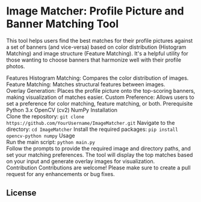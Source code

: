 # Image Matcher: Profile Picture and Banner Matching Tool
This tool helps users find the best matches for their profile pictures against a set of banners (and vice-versa) based on color distribution (Histogram Matching) and image structure (Feature Matching). It's a helpful utility for those wanting to choose banners that harmonize well with their profile photos.

Features
Histogram Matching: Compares the color distribution of images.<br>
Feature Matching: Matches structural features between images.<br>
Overlay Generation: Places the profile picture onto the top-scoring banners, making visualization of matches easier.
Custom Preference: Allows users to set a preference for color matching, feature matching, or both.
Prerequisite<br>
Python 3.x
OpenCV (cv2)
NumPy
Installation<br>
Clone the repository:
```git clone https://github.com/YourUsername/ImageMatcher.git```
Navigate to the directory:
```cd ImageMatcher```
Install the required packages:
```pip install opencv-python numpy```
Usage<br>
Run the main script:
```python main.py```
<br>
Follow the prompts to provide the required image and directory paths, and set your matching preferences.
The tool will display the top matches based on your input and generate overlay images for visualization.
<br>
Contribution
Contributions are welcome! Please make sure to create a pull request for any enhancements or bug fixes.

License
-
